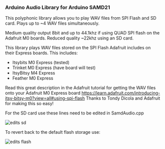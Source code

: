 ### Arduino Audio Library for Arduino SAMD21

This polyphonic library allows you to play WAV files from SPI Flash and SD card. Plays up to ~4 WAV files simultaneously. 

Medium quality output 8bit and up to 44.1khz if using QUAD SPI flash on the Adafruit M0 boards. Reduced quality ~22khz using an SD card.

This library plays WAV files stored on the SPI Flash Adafruit includes on their Express boards. 
This includes: 
* Itsybits M0 Express (tested) 
* Trinket M0 Express (have board will test) 
* ItsyBitsy M4 Express 
* Feather M0 Express



Read this great description in the Adafruit tutorial for getting the WAV files onto your Adafruit M0 Express board https://learn.adafruit.com/introducing-itsy-bitsy-m0?view=all#using-spi-flash Thanks to Tondy Dicola and Adafruit for making this so easy!

For the SD card use these lines need to be edited in SamdAudio.cpp

![edits sd](https://github.com/hydronics2/SamdAudio/blob/master/library_modification_SD_card.JPG)

To revert back to the default flash storage use:

![edits flash](https://github.com/hydronics2/SamdAudio/blob/master/library_modification_flash.JPG)
